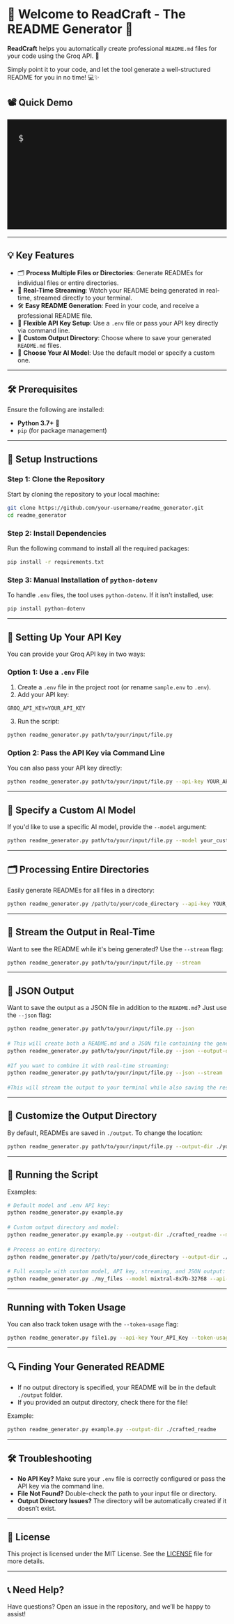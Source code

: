 
# 🎉 Welcome to ReadCraft - The README Generator 🎉

**ReadCraft** helps you automatically create professional `README.md` files for your code using the Groq API. 🚀

Simply point it to your code, and let the tool generate a well-structured README for you in no time! 💻✨

## 📽 Quick Demo

![README Generator Demo](./assets/demo_simple.gif)

---

## 💡 Key Features

- 🗂 **Process Multiple Files or Directories**: Generate READMEs for individual files or entire directories.
- 🌊 **Real-Time Streaming**: Watch your README being generated in real-time, streamed directly to your terminal.
- 🛠 **Easy README Generation**: Feed in your code, and receive a professional README file.
- 🔐 **Flexible API Key Setup**: Use a `.env` file or pass your API key directly via command line.
- 📂 **Custom Output Directory**: Choose where to save your generated `README.md` files.
- 🧠 **Choose Your AI Model**: Use the default model or specify a custom one.

---

## 🛠 Prerequisites

Ensure the following are installed:
- **Python 3.7+** 🐍
- `pip` (for package management)

---

## 🚀 Setup Instructions

### Step 1: Clone the Repository

Start by cloning the repository to your local machine:

```sh
git clone https://github.com/your-username/readme_generator.git
cd readme_generator
```

### Step 2: Install Dependencies

Run the following command to install all the required packages:

```sh
pip install -r requirements.txt
```

### Step 3: Manual Installation of `python-dotenv`

To handle `.env` files, the tool uses `python-dotenv`. If it isn't installed, use:

```sh
pip install python-dotenv
```

---

## 🔑 Setting Up Your API Key

You can provide your Groq API key in two ways:

### Option 1: Use a `.env` File

1. Create a `.env` file in the project root (or rename `sample.env` to `.env`).
2. Add your API key:

```env
GROQ_API_KEY=YOUR_API_KEY
```

3. Run the script:

```sh
python readme_generator.py path/to/your/input/file.py
```

### Option 2: Pass the API Key via Command Line

You can also pass your API key directly:

```sh
python readme_generator.py path/to/your/input/file.py --api-key YOUR_API_KEY
```

---

## 🧠 Specify a Custom AI Model

If you'd like to use a specific AI model, provide the `--model` argument:

```sh
python readme_generator.py path/to/your/input/file.py --model your_custom_model
```

---

## 🗂 Processing Entire Directories

Easily generate READMEs for all files in a directory:

```sh
python readme_generator.py /path/to/your/code_directory --api-key YOUR_API_KEY
```

---

## 🌊 Stream the Output in Real-Time

Want to see the README while it's being generated? Use the `--stream` flag:

```sh
python readme_generator.py path/to/your/input/file.py --stream
```

---
## 📄 JSON Output

Want to save the output as a JSON file in addition to the `README.md`? Just use the `--json` flag:

```sh
python readme_generator.py path/to/your/input/file.py --json

# This will create both a README.md and a JSON file containing the generated content. You can combine this with other flags, such as specifying an output directory or streaming:
python readme_generator.py path/to/your/input/file.py --json --output-dir ./your_output_dir

#If you want to combine it with real-time streaming:
python readme_generator.py path/to/your/input/file.py --json --stream

#This will stream the output to your terminal while also saving the results to both .md and .json files.
```

---

## 📂 Customize the Output Directory

By default, READMEs are saved in `./output`. To change the location:

```sh
python readme_generator.py path/to/your/input/file.py --output-dir ./your_output_dir
```

---

## 📜 Running the Script

Examples:

```sh
# Default model and .env API key:
python readme_generator.py example.py

# Custom output directory and model:
python readme_generator.py example.py --output-dir ./crafted_readme --model your_model_name

# Process an entire directory:
python readme_generator.py /path/to/your/code_directory --output-dir ./crafted_readmes

# Full example with custom model, API key, streaming, and JSON output:
python readme_generator.py ./my_files --model mixtral-8x7b-32768 --api-key your-api-key --json --output-dir ./test_output_multiple --stream
```

---

## Running with Token Usage

You can also track token usage with the `--token-usage` flag:

```sh
python readme_generator.py file1.py --api-key Your_API_Key --token-usage
```

---

## 🔍 Finding Your Generated README

- If no output directory is specified, your README will be in the default `./output` folder.
- If you provided an output directory, check there for the file!

Example:

```sh
python readme_generator.py example.py --output-dir ./crafted_readme
```

---

## 🛠 Troubleshooting

- **No API Key?** Make sure your `.env` file is correctly configured or pass the API key via the command line.
- **File Not Found?** Double-check the path to your input file or directory.
- **Output Directory Issues?** The directory will be automatically created if it doesn’t exist.

---

## 📜 License

This project is licensed under the MIT License. See the [LICENSE](./LICENSE) file for more details.

---

## 📞 Need Help?

Have questions? Open an issue in the repository, and we’ll be happy to assist!
